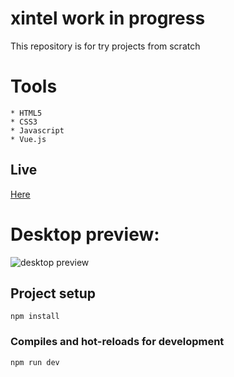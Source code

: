 # xintel work in progress
This repository is for try projects from scratch

# Tools 
```
* HTML5
* CSS3
* Javascript
* Vue.js
```

## Live 
<a href="https://brucken-clon-juan.netlify.app" target="_blank">Here</a>

# Desktop preview:

<img src="https://i.imgur.com/NP6sd1Z.png" alt="desktop preview">

## Project setup
```
npm install
```

### Compiles and hot-reloads for development
```
npm run dev
```
